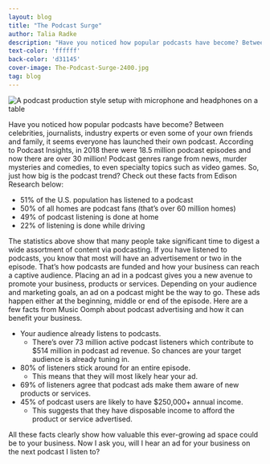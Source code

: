 ```yaml
---
layout: blog
title: "The Podcast Surge"
author: Talia Radke
description: "Have you noticed how popular podcasts have become? Between celebrities, journalists, industry experts or even some of your own friends and family, it seems everyone has a launched their own podcast. Learn how advertising on podcasts can benefit your business."
text-color: 'ffffff'
back-color: 'd31145'
cover-image: The-Podcast-Surge-2400.jpg
tag: blog
---
```


<img data-aos="fade-up" src="/img/blog/The-Podcast-Surge-2400.jpg"
alt="A podcast production style setup with microphone and headphones on a table"
srcset="
/img/blog/The-Podcast-Surge-2400.jpg 2400w,
/img/blog/The-Podcast-Surge-1800.jpg 1800w,
/img/blog/The-Podcast-Surge-1200.jpg 1200w,
/img/blog/The-Podcast-Surge-900.jpg 900w,
/img/blog/The-Podcast-Surge-600.jpg 600w,
/img/blog/The-Podcast-Surge-400.jpg 400w" />

Have you noticed how popular podcasts have become? Between celebrities, journalists, industry experts or even some of your own friends and family, it seems everyone has launched their own podcast. According to Podcast Insights, in 2018 there were 18.5 million podcast episodes and now there are over 30 million! Podcast genres range from news, murder mysteries and comedies, to even specialty topics such as video games. So, just how big is the podcast trend? Check out these facts from Edison Research below:

* 51% of the U.S. population has listened to a podcast
* 50% of all homes are podcast fans (that’s over 60 million homes)
* 49% of podcast listening is done at home
* 22% of listening is done while driving

The statistics above show that many people take significant time to digest a wide assortment of content via podcasting. If you have listened to podcasts, you know that most will have an advertisement or two in the episode. That’s how podcasts are funded and how your business can reach a captive audience. Placing an ad in a podcast gives you a new avenue to promote your business, products or services. Depending on your audience and marketing goals, an ad on a podcast might be the way to go. These ads happen either at the beginning, middle or end of the episode. Here are a few facts from Music Oomph about podcast advertising and how it can benefit your business.

* Your audience already listens to podcasts.
  - There’s over 73 million active podcast listeners which contribute to $514 million in podcast ad revenue. So chances are your target audience is already tuning in.
* 80% of listeners stick around for an entire episode.
  - This means that they will most likely hear your ad.
* 69% of listeners agree that podcast ads make them aware of new products or services.
* 45% of podcast users are likely to have $250,000+ annual income.
  - This suggests that they have disposable income to afford the product or service advertised.

All these facts clearly show how valuable this ever-growing ad space could be to your business. Now I ask you, will I hear an ad for your business on the next podcast I listen to?
